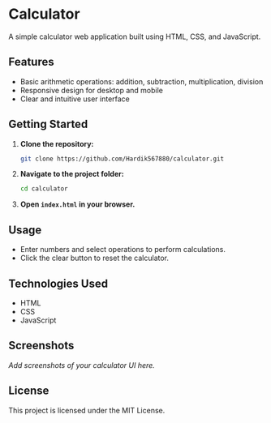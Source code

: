 # Calculator

A simple calculator web application built using HTML, CSS, and JavaScript.

## Features

- Basic arithmetic operations: addition, subtraction, multiplication, division
- Responsive design for desktop and mobile
- Clear and intuitive user interface

## Getting Started

1. **Clone the repository:**
   ```sh
   git clone https://github.com/Hardik567880/calculator.git
   ```
2. **Navigate to the project folder:**
   ```sh
   cd calculator
   ```
3. **Open `index.html` in your browser.**

## Usage

- Enter numbers and select operations to perform calculations.
- Click the clear button to reset the calculator.

## Technologies Used

- HTML
- CSS
- JavaScript

## Screenshots

_Add screenshots of your calculator UI here._

## License

This project is licensed under the MIT License.

